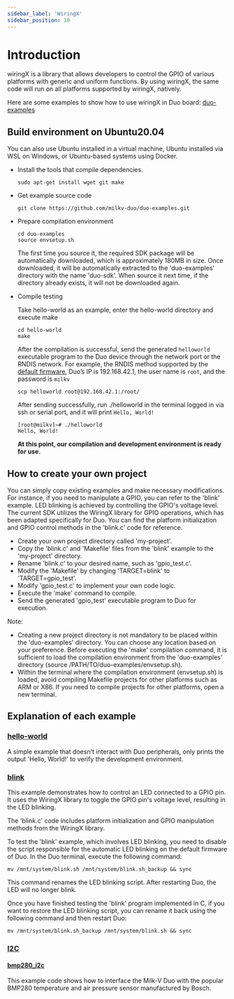 ```yaml
---
sidebar_label: 'WiringX'
sidebar_position: 10
---
```


# Introduction
wiringX is a library that allows developers to control the GPIO of various platforms with generic and uniform functions. By using wiringX, the same code will run on all platforms supported by wiringX, natively.

Here are some examples to show how to use wiringX in Duo board:  [duo-examples](https://github.com/milkv-duo/duo-examples)

## Build environment on Ubuntu20.04

You can also use Ubuntu installed in a virtual machine, Ubuntu installed via WSL on Windows, or Ubuntu-based systems using Docker.

- Install the tools that compile dependencies.
  ```
  sudo apt-get install wget git make
  ```
- Get example source code
  ```
  git clone https://github.com/milkv-duo/duo-examples.git
  ```

- Prepare compilation environment
  ```
  cd duo-examples
  source envsetup.sh
  ```
  The first time you source it, the required SDK package will be automatically downloaded, which is approximately 180MB in size. Once downloaded, it will be automatically extracted to the 'duo-examples' directory with the name 'duo-sdk'. When source it next time, if the directory already exists, it will not be downloaded again.

- Compile testing  

  Take hello-world as an example, enter the hello-world directory and execute make
  ```
  cd hello-world
  make
  ```
  After the compilation is successful, send the generated `helloworld` executable program to the Duo device through the network port or the RNDIS network. For example, the RNDIS method supported by the [default firmware](https://github.com/milkv-duo/duo-buildroot-sdk/releases), Duo’s IP is 192.168.42.1, the user name is `root`, and the password is `milkv`
  ```
  scp helloworld root@192.168.42.1:/root/
  ```
  After sending successfully, run ./helloworld in the terminal logged in via ssh or serial port, and it will print `Hello, World!`
  ```
  [root@milkv]~# ./helloworld
  Hello, World!
  ```
  **At this point, our compilation and development environment is ready for use.**

## How to create your own project

You can simply copy existing examples and make necessary modifications. For instance, if you need to manipulate a GPIO, you can refer to the 'blink' example. LED blinking is achieved by controlling the GPIO's voltage level. The current SDK utilizes the WiringX library for GPIO operations, which has been adapted specifically for Duo. You can find the platform initialization and GPIO control methods in the 'blink.c' code for reference.

- Create your own project directory called 'my-project'.
- Copy the 'blink.c' and 'Makefile' files from the 'blink' example to the 'my-project' directory.
- Rename 'blink.c' to your desired name, such as 'gpio_test.c'.
- Modify the 'Makefile' by changing 'TARGET=blink' to 'TARGET=gpio_test'.
- Modify 'gpio_test.c' to implement your own code logic.
- Execute the 'make' command to compile.
- Send the generated 'gpio_test' executable program to Duo for execution.
  
Note:

- Creating a new project directory is not mandatory to be placed within the 'duo-examples' directory. You can choose any location based on your preference. Before executing the 'make' compilation command, it is sufficient to load the compilation environment from the 'duo-examples' directory (source /PATH/TO/duo-examples/envsetup.sh).
- Within the terminal where the compilation environment (envsetup.sh) is loaded, avoid compiling Makefile projects for other platforms such as ARM or X86. If you need to compile projects for other platforms, open a new terminal.

## Explanation of each example

### [hello-world](https://github.com/milkv-duo/duo-examples/tree/main/hello-world)

A simple example that doesn't interact with Duo peripherals, only prints the output 'Hello, World!' to verify the development environment.

### [blink](https://github.com/milkv-duo/duo-examples/tree/main/blink)

This example demonstrates how to control an LED connected to a GPIO pin. It uses the WiringX library to toggle the GPIO pin's voltage level, resulting in the LED blinking.  

The 'blink.c' code includes platform initialization and GPIO manipulation methods from the WiringX library.  

To test the 'blink' example, which involves LED blinking, you need to disable the script responsible for the automatic LED blinking on the default firmware of Duo. In the Duo terminal, execute the following command:
```
mv /mnt/system/blink.sh /mnt/system/blink.sh_backup && sync
```
This command renames the LED blinking script. After restarting Duo, the LED will no longer blink. 

Once you have finished testing the 'blink' program implemented in C, if you want to restore the LED blinking script, you can rename it back using the following command and then restart Duo:
```
mv /mnt/system/blink.sh_backup /mnt/system/blink.sh && sync
```

### [I2C](https://github.com/milkv-duo/duo-examples/tree/main/i2c)

#### [bmp280_i2c](https://github.com/milkv-duo/duo-examples/tree/main/i2c/bmp280_i2c)

This example code shows how to interface the Milk-V Duo with the popular BMP280 temperature and air pressure sensor manufactured by Bosch.

